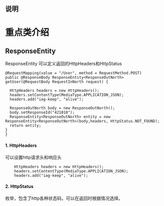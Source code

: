 ## 说明


# 重点类介绍
## ResponseEntity
ResponseEntity 可以定义返回的HttpHeaders和HttpStatus
```
@RequestMapping(value = "/User", method = RequestMethod.POST)
public @ResponseBody ResponseEntity<ResponseOutNorth> getUser(@RequestBody RequestInNorth request) {
  
  HttpHeaders headers = new HttpHeaders();  
  headers.setContentType(MediaType.APPLICATION_JSON);
  headers.add("iag-keep", "alive");
  
  ResponseOutNorth body = new ResponseOutNorth();
  body.setResponseId("421010");
  ResponseEntity<ResponseOutNorth> entity = new ResponseEntity<ResponseOutNorth>(body,headers, HttpStatus.NOT_FOUND);
  return entity;
}
}
```
#### 1. HttpHeaders
可以设置http请求头和响应头
```
    HttpHeaders headers = new HttpHeaders();  
    headers.setContentType(MediaType.APPLICATION_JSON);
    headers.add("iag-keep", "alive");
```
#### 2. HttpStatus
枚举，包含了http各种状态码，可以在返回时根据情况选择。
